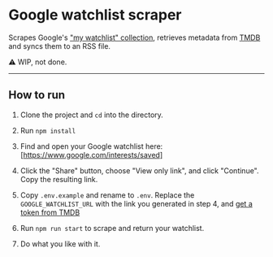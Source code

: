 # Google watchlist scraper

Scrapes Google's ["my watchlist" collection](https://www.google.com/search?q=my+watchlist), retrieves metadata from [TMDB](https://www.themoviedb.org/) and syncs them to an RSS file.

⚠️ WIP, not done.

---

## How to run

1. Clone the project and `cd` into the directory.

2. Run `npm install`

3. Find and open your Google watchlist here: [https://www.google.com/interests/saved]

4. Click the "Share" button, choose "View only link", and click "Continue". Copy the resulting link.

5. Copy `.env.example` and rename to `.env`. Replace the `GOOGLE_WATCHLIST_URL` with the link you generated in step 4, and [get a token from TMDB](https://developer.themoviedb.org/reference/intro/getting-started)

6. Run `npm run start` to scrape and return your watchlist.

7. Do what you like with it.